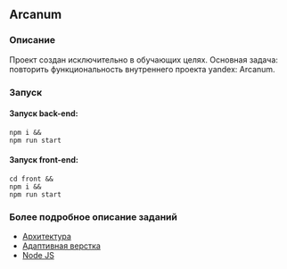## Arcanum

### Описание

Проект создан исключительно в обучающих целях. Основная задача: повторить функциональность внутреннего проекта yandex: Arcanum.

### Запуск

#### Запуск back-end:
```npm
npm i &&
npm run start 
```

#### Запуск front-end:
```npm
cd front &&
npm i &&
npm run start
```

### Более подробное описание заданий
- [Архитектура](docs/architecture/architecture__README.md)
- [Адаптивная верстка](docs/css/css__README.md)
- [Node JS](docs/nodejs/nodejs__README.md)